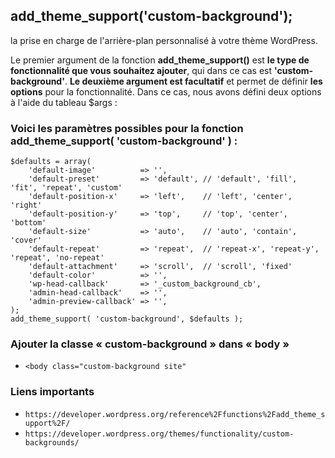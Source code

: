## add_theme_support('custom-background');

la prise en charge de l'arrière-plan personnalisé à votre thème WordPress.

Le premier argument de la fonction **add_theme_support()** est **le type de fonctionnalité que vous souhaitez ajouter**, qui dans ce cas est **'custom-background'**. **Le deuxième argument est facultatif** et permet de définir **les options** pour la fonctionnalité. Dans ce cas, nous avons défini deux options à l'aide du tableau $args :

### Voici les paramètres possibles pour la fonction add_theme_support( 'custom-background' ) :

```
$defaults = array(
	'default-image'          => '',
	'default-preset'         => 'default', // 'default', 'fill', 'fit', 'repeat', 'custom'
	'default-position-x'     => 'left',    // 'left', 'center', 'right'
	'default-position-y'     => 'top',     // 'top', 'center', 'bottom'
	'default-size'           => 'auto',    // 'auto', 'contain', 'cover'
	'default-repeat'         => 'repeat',  // 'repeat-x', 'repeat-y', 'repeat', 'no-repeat'
	'default-attachment'     => 'scroll',  // 'scroll', 'fixed'
	'default-color'          => '',
	'wp-head-callback'       => '_custom_background_cb',
	'admin-head-callback'    => '',
	'admin-preview-callback' => '',
);
add_theme_support( 'custom-background', $defaults );
```

### Ajouter la classe « custom-background » dans « body »

- `<body class="custom-background site"`

### Liens importants

- `https://developer.wordpress.org/reference%2Ffunctions%2Fadd_theme_support%2F/`
- `https://developer.wordpress.org/themes/functionality/custom-backgrounds/`

